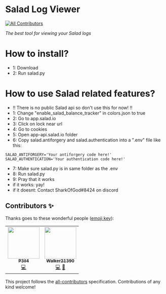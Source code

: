 # Salad Log Viewer

<!-- ALL-CONTRIBUTORS-BADGE:START - Do not remove or modify this section -->

[![All Contributors](https://img.shields.io/badge/all_contributors-2-orange.svg?style=flat-square)](#contributors-)

<!-- ALL-CONTRIBUTORS-BADGE:END -->

_The best tool for viewing your Salad logs_

# How to install?
- 1: Download
- 2: Run salad.py

# How to use Salad related features?
- !! There is no public Salad api so don't use this for now! !!
- 1: Change "enable_salad_balance_tracker" in colors.json to true
- 2: Go to app.salad.io
- 3: Click on lock near url
- 4: Go to cookies
- 5: Open app-api.salad.io folder
- 6: Copy salad.antiforgery and salad.authentication into a ".env" file like this:

```
SALAD_ANTIFORGERY='Your antiforgery code here!'
SALAD_AUTHENTICATION='Your authentication code here!'
```

- 7: Make sure salad.py is in same folder as the .env
- 8: Run salad.py
- 9: Pray that it works
- if it works: yay!
- if it doesnt: Contact SharkOfGod#8424 on discord

## Contributors ✨

Thanks goes to these wonderful people ([emoji key](https://allcontributors.org/docs/en/emoji-key)):

<!-- ALL-CONTRIBUTORS-LIST:START - Do not remove or modify this section -->
<!-- prettier-ignore-start -->
<!-- markdownlint-disable -->
<table>
  <tr>
    <td align="center"><a href="https://github.com/P3il4"><img src="https://avatars2.githubusercontent.com/u/42489293?v=4" width="100px;" alt=""/><br /><sub><b>P3il4</b></sub></a><br /><a href="https://github.com/VukkyLtd/SaladLogViewer/commits?author=P3il4" title="Code">💻</a></td>
    <td align="center"><a href="https://www.salad.io/"><img src="https://avatars2.githubusercontent.com/u/71191962?v=4" width="100px;" alt=""/><br /><sub><b>Walker21390</b></sub></a><br /><a href="https://github.com/VukkyLtd/SaladLogViewer/commits?author=Walker21390" title="Code">💻</a> <a href="https://github.com/VukkyLtd/SaladLogViewer/commits?author=Walker21390" title="Documentation">📖</a></td>
  </tr>
</table>

<!-- markdownlint-enable -->
<!-- prettier-ignore-end -->

<!-- ALL-CONTRIBUTORS-LIST:END -->

This project follows the [all-contributors](https://github.com/all-contributors/all-contributors) specification. Contributions of any kind welcome!
